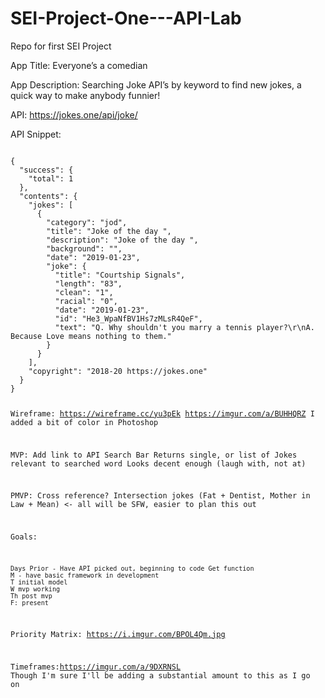 # SEI-Project-One---API-Lab
Repo for first SEI Project


App Title: Everyone’s a comedian

App Description: Searching Joke API’s by keyword to find new jokes, a quick way to make anybody funnier!

API: https://jokes.one/api/joke/

API Snippet:

<code class="language-json">
{
  "success": {
    "total": 1
  },
  "contents": {
    "jokes": [
      {
        "category": "jod",
        "title": "Joke of the day ",
        "description": "Joke of the day ",
        "background": "",
        "date": "2019-01-23",
        "joke": {
          "title": "Courtship Signals",
          "length": "83",
          "clean": "1",
          "racial": "0",
          "date": "2019-01-23",
          "id": "He3_WpaNfBV1Hs7zMLsR4QeF",
          "text": "Q. Why shouldn't you marry a tennis player?\r\nA. Because Love means nothing to them."
        }
      }
    ],
    "copyright": "2018-20 https://jokes.one"
  }
} 

Wireframe: https://wireframe.cc/yu3pEk
           https://imgur.com/a/BUHHQRZ  I added a bit of color in Photoshop

MVP:
	Add link to API
	Search Bar
	Returns single, or list of Jokes relevant to searched word
	Looks decent enough (laugh with, not at)

PMVP:
	Cross reference? Intersection jokes (Fat + Dentist, Mother in Law + Mean) <- all will be SFW, easier to plan this out 

Goals: 

	Days Prior - Have API picked out, beginning to code Get function
	M - have basic framework in development
	T initial model
	W mvp working 
	Th post mvp
	F: present

Priority Matrix:  https://i.imgur.com/BPOL4Qm.jpg


Timeframes:https://imgur.com/a/9DXRNSL Though I'm sure I'll be adding a substantial amount to this as I go on
